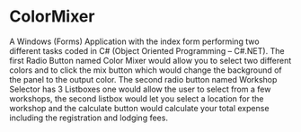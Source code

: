 # ColorMixer
 A Windows (Forms) Application with the index form performing two different tasks coded in C# (Object Oriented Programming – C#.NET). The first Radio Button named Color Mixer would allow you to select two different colors and to click the mix button which would change the background of the panel to the output color. The second radio button named Workshop Selector has 3 Listboxes one would allow the user to select from a few workshops, the second listbox would let you select a location for the workshop and the calculate button would calculate your total expense including the registration and lodging fees.

